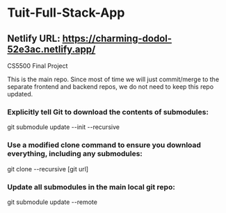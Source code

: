 # Tuit-Full-Stack-App
## Netlify URL: https://charming-dodol-52e3ac.netlify.app/


CS5500 Final Project

This is the main repo. Since most of time we will just commit/merge to the separate frontend and backend repos, we do not need to keep this repo updated.


### Explicitly tell Git to download the contents of submodules:

git submodule update --init --recursive

### Use a modified clone command to ensure you download everything, including any submodules:

git clone --recursive [git url]

### Update all submodules in the main local git repo:

git submodule update --remote
